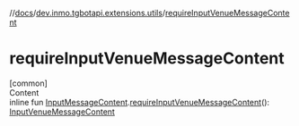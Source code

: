 //[docs](../../index.md)/[dev.inmo.tgbotapi.extensions.utils](index.md)/[requireInputVenueMessageContent](require-input-venue-message-content.md)



# requireInputVenueMessageContent  
[common]  
Content  
inline fun [InputMessageContent](../dev.inmo.tgbotapi.types.InlineQueries.abstracts/-input-message-content/index.md).[requireInputVenueMessageContent](require-input-venue-message-content.md)(): [InputVenueMessageContent](../dev.inmo.tgbotapi.types.InlineQueries.InputMessageContent/-input-venue-message-content/index.md)  



